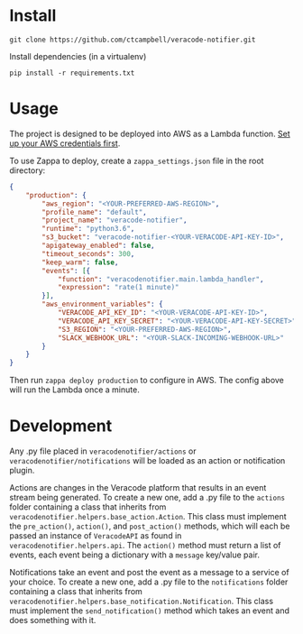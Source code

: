 # Install

    git clone https://github.com/ctcampbell/veracode-notifier.git

Install dependencies (in a virtualenv)

    pip install -r requirements.txt

# Usage

The project is designed to be deployed into AWS as a Lambda function. [Set up your AWS credentials first](https://aws.amazon.com/blogs/security/a-new-and-standardized-way-to-manage-credentials-in-the-aws-sdks/).

To use Zappa to deploy, create a `zappa_settings.json` file in the root directory:

```json
{
    "production": {
        "aws_region": "<YOUR-PREFERRED-AWS-REGION>",
        "profile_name": "default",
        "project_name": "veracode-notifier",
        "runtime": "python3.6",
        "s3_bucket": "veracode-notifier-<YOUR-VERACODE-API-KEY-ID>",
        "apigateway_enabled": false,
        "timeout_seconds": 300,
        "keep_warm": false,
        "events": [{
            "function": "veracodenotifier.main.lambda_handler",
            "expression": "rate(1 minute)"
        }],
        "aws_environment_variables": {
            "VERACODE_API_KEY_ID": "<YOUR-VERACODE-API-KEY-ID>",
            "VERACODE_API_KEY_SECRET": "<YOUR-VERACODE-API-KEY-SECRET>",
            "S3_REGION": "<YOUR-PREFERRED-AWS-REGION>",
            "SLACK_WEBHOOK_URL": "<YOUR-SLACK-INCOMING-WEBHOOK-URL>"
        }
    }
}
``` 

Then run `zappa deploy production` to configure in AWS. The config above will run the Lambda once a minute.
    
# Development

Any .py file placed in `veracodenotifier/actions` or `veracodenotifier/notifications` will be loaded as an action or notification plugin.

Actions are changes in the Veracode platform that results in an event stream being generated. To create a new one, add a .py file to the `actions` folder containing a class that inherits from `veracodenotifier.helpers.base_action.Action`. This class must implement the `pre_action()`, `action()`, and `post_action()` methods, which will each be passed an instance of `VeracodeAPI` as found in `veracodenotifier.helpers.api`. The `action()` method must return a list of events, each event being a dictionary with a `message` key/value pair.

Notifications take an event and post the event as a message to a service of your choice. To create a new one, add a .py file to the `notifications` folder containing a class that inherits from `veracodenotifier.helpers.base_notification.Notification`. This class must implement the `send_notification()` method which takes an event and does something with it.
